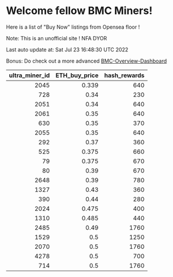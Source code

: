 # Welcome fellow BMC Miners!
Here is a list of "Buy Now" listings from Opensea floor !

Note: This is an unofficial site ! NFA DYOR

Last auto update at: Sat Jul 23 16:48:30 UTC 2022

Bonus: Do check out a more advanced [BMC-Overview-Dashboard](https://dune.com/defifunk/BMC-Overview-Dashboard)


|   ultra_miner_id |   ETH_buy_price |   hash_rewards |
|-----------------:|----------------:|---------------:|
|             2045 |           0.339 |            640 |
|              728 |           0.34  |            230 |
|             2051 |           0.34  |            640 |
|             2061 |           0.35  |            640 |
|              630 |           0.35  |            370 |
|             2055 |           0.35  |            640 |
|              292 |           0.37  |            360 |
|              525 |           0.375 |            660 |
|               79 |           0.375 |            670 |
|               80 |           0.39  |            670 |
|             2648 |           0.39  |            780 |
|             1327 |           0.43  |            360 |
|              390 |           0.44  |            280 |
|             2024 |           0.475 |            400 |
|             1310 |           0.485 |            440 |
|             2485 |           0.49  |           1760 |
|             1529 |           0.5   |           1250 |
|             2070 |           0.5   |           1760 |
|             4278 |           0.5   |            700 |
|              714 |           0.5   |           1760 |